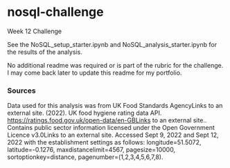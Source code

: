 # nosql-challenge
Week 12 Challenge

See the NoSQL_setup_starter.ipynb and NoSQL_analysis_starter.ipynb for the results of the analysis.

No additional readme was required or is part of the rubric for the challenge. I may come back later to update this readme for my portfolio.

### Sources
Data used for this analysis was from UK Food Standards AgencyLinks to an external site. (2022). UK food hygiene rating data API. https://ratings.food.gov.uk/open-data/en-GBLinks to an external site.. Contains public sector information licensed under the Open Government Licence v3.0Links to an external site.
Accessed Sept 9, 2022 and Sept 12, 2022 with the establishment settings as follows: longitude=51.5072, latitude=-0.1276, maxdistancelimit=4567, pagesize=10000, sortoptionkey=distance, pagenumber=(1,2,3,4,5,6,7,8).
